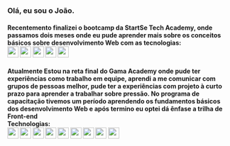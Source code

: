 ### Olá, eu sou o João.

<h4>Recentemento finalizei o bootcamp da StartSe Tech Academy, onde passamos dois meses onde eu pude aprender mais sobre os conceitos básicos
    sobre desenvolvimento Web com as tecnologias: <br>
  <img src="https://img.icons8.com/color/344/html-5--v1.png" width='25' heidth='25'/>
  <img src="https://img.icons8.com/color/344/css3.png" width='25' heidth='25'/>
  <img src="https://img.icons8.com/color/344/javascript--v1.png" width='25' heidth='25'/>
  <img src="https://img.icons8.com/color/72/nodejs.png" width='25' heidth='25'/>
  <img src="https://img.icons8.com/external-soft-fill-juicy-fish/2x/external-sql-coding-and-development-soft-fill-soft-fill-juicy-fish.png" width='25'      heidth='25'/>
<h4>

<h4>Atualmente Estou na reta final do Gama Academy onde pude ter experiências como trabalho em equipe, aprendi a me comunicar com grupos de pessoas melhor, pude ter a experiências com projeto à curto prazo para aprender a trabalhar sobre pressão. No programa de capacitação tivemos um período aprendendo os fundamentos básicos dos desenvolvimento Web e após termino eu optei dá ênfase a trilha de Front-end<br>
Technologias:<br>
  <img src="https://img.icons8.com/color/344/html-5--v1.png" width='25' heidth='25'/>
  <img src="https://img.icons8.com/color/344/css3.png" width='25' heidth='25'/>
  <img src="https://img.icons8.com/color/344/javascript--v1.png" width='25' heidth='25'/>
  <img src="https://img.icons8.com/color/72/nodejs.png" width='25' heidth='25'/>
  <img src="https://img.icons8.com/external-soft-fill-juicy-fish/2x/external-sql-coding-and-development-soft-fill-soft-fill-juicy-fish.png" width='25'      heidth='25'/>
 <img src="https://img.icons8.com/color/344/react-native.png" width='25' heidth='25'/> 
 <img src="https://img.icons8.com/color/344/sass-avatar.png" width='25' heidth='25'/> 
 <img src="https://img.icons8.com/color/2x/bootstrap.png" width='25' heidth='25'/>
  <img src="https://img.icons8.com/ios-glyphs/344/github.png" width='25' heidth='25'/> 
 </h4>

